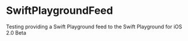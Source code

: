 # SwiftPlaygroundFeed
Testing providing a Swift Playground feed to the Swift Playground for iOS 2.0 Beta
